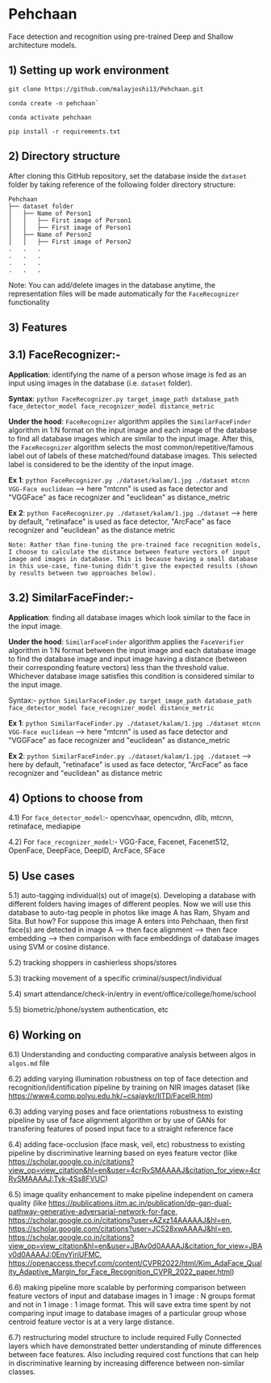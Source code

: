 # Pehchaan
Face detection and recognition using pre-trained Deep and Shallow architecture models.

## 1) Setting up work environment
```
git clone https://github.com/malayjoshi13/Pehchaan.git

conda create -n pehchaan`

conda activate pehchaan

pip install -r requirements.txt
```
  
## 2) Directory structure

After cloning this GitHub repository, set the database inside the `dataset` folder by taking reference of the following folder directory structure:
```
Pehchaan
├── dataset folder
│   ├── Name of Person1
│   │   ├── First image of Person1
│   │   ├── First image of Person1
│   ├── Name of Person2
│   │   ├── First image of Person2
.   .   .
.   .   .
.   .   .
.   .   .
```
Note: You can add/delete images in the database anytime, the representation files will be made automatically for the `FaceRecognizer` functionality

## 3) Features

## 3.1) FaceRecognizer:-
**Application**: identifying the name of a person whose image is fed as an input using images in the database (i.e. `dataset` folder). 

**Syntax**: `python FaceRecognizer.py target_image_path database_path face_detector_model face_recognizer_model distance_metric`

**Under the hood**: `FaceRecognizer` algorithm applies the `SimilarFaceFinder` algorithm in 1:N format on the input image and each image of the database to find all database images which are similar to the input image. After this, the `FaceRecognizer` algorithm selects the most common/repetitive/famous label out of labels of these matched/found database images. This selected label is considered to be the identity of the input image. 

**Ex 1**: `python FaceRecognizer.py ./dataset/kalam/1.jpg ./dataset mtcnn VGG-Face euclidean` --> here "mtcnn" is used as face detector and "VGGFace" as face recognizer and "euclidean" as distance_metric

**Ex 2**: `python FaceRecognizer.py ./dataset/kalam/1.jpg ./dataset` --> here by default, "retinaface" is used as face detector, "ArcFace" as face recognizer and "euclidean" as the distance metric

```Note: Rather than fine-tuning the pre-trained face recognition models, I choose to calculate the distance between feature vectors of input image and images in database. This is because having a small database in this use-case, fine-tuning didn't give the expected results (shown by results between two approaches below).```

## 3.2) SimilarFaceFinder:-
**Application**: finding all database images which look similar to the face in the input image.

**Under the hood**: `SimilarFaceFinder` algorithm applies the `FaceVerifier` algorithm in 1:N format between the input image and each database image to find the database image and input image having a distance (between their corresponding feature vectors) less than the threshold value. Whichever database image satisfies this condition is considered similar to the input image.

Syntax:- `python SimilarFaceFinder.py target_image_path database_path face_detector_model face_recognizer_model distance_metric`

**Ex 1**: `python SimilarFaceFinder.py ./dataset/kalam/1.jpg ./dataset mtcnn VGG-Face euclidean` --> here "mtcnn" is used as face detector and "VGGFace" as face recognizer and "euclidean" as distance_metric

**Ex 2**: `python SimilarFaceFinder.py ./dataset/kalam/1.jpg ./dataset` --> here by default, "retinaface" is used as face detector, "ArcFace" as face recognizer and "euclidean" as distance metric

## 4) Options to choose from

4.1) For `face_detector_model`:- opencvhaar, opencvdnn, dlib, mtcnn, retinaface, mediapipe

4.2) For `face_recognizer_model`:- VGG-Face, Facenet, Facenet512, OpenFace, DeepFace, DeepID, ArcFace, SFace

## 5) Use cases

5.1) auto-tagging individual(s) out of image(s). Developing a database with different folders having images of different peoples. Now we will use this database to auto-tag people in photos like image A has Ram, Shyam and Sita. But how? For suppose this image A enters into Pehchaan, then first face(s) are detected in image A --> then face alignment --> then face embedding --> then comparison with face embeddings of database images using SVM or cosine distance.

5.2) tracking shoppers in cashierless shops/stores

5.3) tracking movement of a specific criminal/suspect/individual

5.4) smart attendance/check-in/entry in event/office/college/home/school

5.5) biometric/phone/system authentication, etc

## 6) Working on

6.1) Understanding and conducting comparative analysis between algos in `algos.md` file

6.2) adding varying illumination robustness on top of face detection and recognition/identification pipeline by training on NIR images dataset (like https://www4.comp.polyu.edu.hk/~csajaykr/IITD/FaceIR.htm)
 
6.3) adding varying poses and face orientations robustness to existing pipeline by use of face alignment algorithm or by use of GANs for transfering features of posed input face to a straight reference face 

6.4) adding face-occlusion (face mask, veil, etc) robustness to existing pipeline by discriminative learning based on eyes feature vector (like https://scholar.google.co.in/citations?view_op=view_citation&hl=en&user=4crRvSMAAAAJ&citation_for_view=4crRvSMAAAAJ:Tyk-4Ss8FVUC)

6.5) image quality enhancement to make pipeline independent on camera quality (like https://publications.iitm.ac.in/publication/dp-gan-dual-pathway-generative-adversarial-network-for-face, https://scholar.google.co.in/citations?user=AZxz14AAAAAJ&hl=en, https://scholar.google.com/citations?user=JC528xwAAAAJ&hl=en, https://scholar.google.co.in/citations?view_op=view_citation&hl=en&user=JBAv0d0AAAAJ&citation_for_view=JBAv0d0AAAAJ:0EnyYjriUFMC,  https://openaccess.thecvf.com/content/CVPR2022/html/Kim_AdaFace_Quality_Adaptive_Margin_for_Face_Recognition_CVPR_2022_paper.html)

6.6) making pipeline more scalable by performing comparison between feature vectors of input and database images in 1 image : N groups format and not in 1 image : 1 image format. This will save extra time spent by not comparing input image to database images of a particular group whose centroid feature vector is at a very large distance. 

6.7) restructuring model structure to include required Fully Connected layers which have demonstrated better understanding of minute differences between face features. Also including required cost functions that can help in discriminative learning by increasing difference between non-similar classes.

